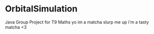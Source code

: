 # OrbitalSimulation
Java Group Project for T9 Maths
yo im a matcha slurp me up i'm a tasty matcha <3
